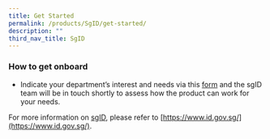 ```yaml
---
title: Get Started
permalink: /products/SgID/get-started/
description: ""
third_nav_title: SgID
---
```

### **How to get onboard**

* Indicate your department’s interest and needs via this [form](https://form.gov.sg/621876e1f620bd00130757a6) and the sgID team will be in touch shortly to assess how the product can work for your needs.

For more information on [sgID](https://www.id.gov.sg/), please refer to [https://www.id.gov.sg/](https://www.id.gov.sg/).